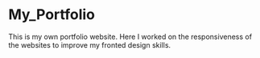 # My_Portfolio
This is my own portfolio website. Here I worked on the responsiveness of the websites to improve my fronted design skills.
